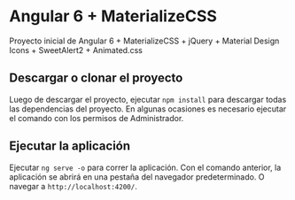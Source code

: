 # Angular 6 + MaterializeCSS
Proyecto inicial de Angular 6 + MaterializeCSS + jQuery + Material Design Icons + SweetAlert2 + Animated.css 

## Descargar o clonar el proyecto

Luego de descargar el proyecto, ejecutar `npm install` para descargar todas las dependencias del proyecto. En algunas ocasiones es necesario ejecutar el comando con los permisos de Administrador.

## Ejecutar la aplicación

Ejecutar `ng serve -o` para correr la aplicación. Con el comando anterior, la aplicación se abrirá en una pestaña del navegador predeterminado. O navegar a `http://localhost:4200/`. 

